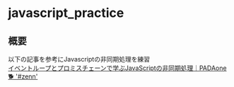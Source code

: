 # javascript_practice

## 概要
以下の記事を参考にJavascriptの非同期処理を練習  
[イベントループとプロミスチェーンで学ぶJavaScriptの非同期処理｜PADAone🐕 '#zenn'](https://zenn.dev/estra/books/js-async-promise-chain-event-loop)
